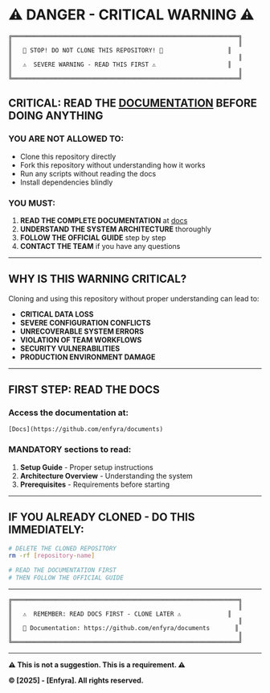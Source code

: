 # ⚠️ DANGER - CRITICAL WARNING ⚠️

```
╔═══════════════════════════════════════════════════════════════╗
║                                                               ║
║   🚨 STOP! DO NOT CLONE THIS REPOSITORY! 🚨                  ║
║                                                               ║
║   ⚠️  SEVERE WARNING - READ THIS FIRST ⚠️                    ║
║                                                               ║
╚═══════════════════════════════════════════════════════════════╝
```

## **CRITICAL: READ THE [DOCUMENTATION](https://github.com/enfyra/documents) BEFORE DOING ANYTHING**

### **YOU ARE NOT ALLOWED TO:**
- Clone this repository directly
- Fork this repository without understanding how it works
- Run any scripts without reading the docs
- Install dependencies blindly

### **YOU MUST:**
1. **READ THE COMPLETE DOCUMENTATION** at [docs](https://github.com/enfyra/documents)
2. **UNDERSTAND THE SYSTEM ARCHITECTURE** thoroughly
3. **FOLLOW THE OFFICIAL GUIDE** step by step
4. **CONTACT THE TEAM** if you have any questions

---

## **WHY IS THIS WARNING CRITICAL?**

Cloning and using this repository without proper understanding can lead to:

- **CRITICAL DATA LOSS**
- **SEVERE CONFIGURATION CONFLICTS**
- **UNRECOVERABLE SYSTEM ERRORS**
- **VIOLATION OF TEAM WORKFLOWS**
- **SECURITY VULNERABILITIES**
- **PRODUCTION ENVIRONMENT DAMAGE**

---

## **FIRST STEP: READ THE DOCS**

### Access the documentation at:
```
[Docs](https://github.com/enfyra/documents)
```

### MANDATORY sections to read:
1. **Setup Guide** - Proper setup instructions
2. **Architecture Overview** - Understanding the system
3. **Prerequisites** - Requirements before starting

---

## **IF YOU ALREADY CLONED - DO THIS IMMEDIATELY:**

```bash
# DELETE THE CLONED REPOSITORY
rm -rf [repository-name]

# READ THE DOCUMENTATION FIRST
# THEN FOLLOW THE OFFICIAL GUIDE
```

---

```
╔═══════════════════════════════════════════════════════════════╗
║                                                               ║
║   ⚠️  REMEMBER: READ DOCS FIRST - CLONE LATER ⚠️             ║
║                                                               ║
║   📖 Documentation: https://github.com/enfyra/documents       ║                
║                                                               ║
╚═══════════════════════════════════════════════════════════════╝
```

---

**⚠️ This is not a suggestion. This is a requirement. ⚠️**

**© [2025] - [Enfyra]. All rights reserved.**
